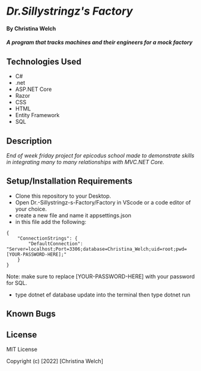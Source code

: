 # _Dr.Sillystringz's Factory_        

#### By **Christina Welch**

#### _A program that tracks machines and their engineers for a mock factory_

## Technologies Used

* C#
* .net
* ASP.NET Core
* Razor
* CSS
* HTML
* Entity Framework
* SQL

## Description

_End of week friday project for epicodus school made to demonstrate skills in integrating many to many relationships with MVC.NET Core._

## Setup/Installation Requirements

* Clone this repository to your Desktop.
* Open Dr.-Sillystringz-s-Factory/Factory in VScode or a code editor of your choice.
* create a new file and name it appsettings.json
* in this file add the following:

```
{
    "ConnectionStrings": {
        "DefaultConnection": "Server=localhost;Port=3306;database=Christina_Welch;uid=root;pwd=[YOUR-PASSWORD-HERE];"
    }
}
```

Note: make sure to replace [YOUR-PASSWORD-HERE] with your password for SQL.
* type dotnet ef database update into the terminal then type dotnet run

## Known Bugs

## License

MIT License

Copyright (c) [2022] [Christina Welch]